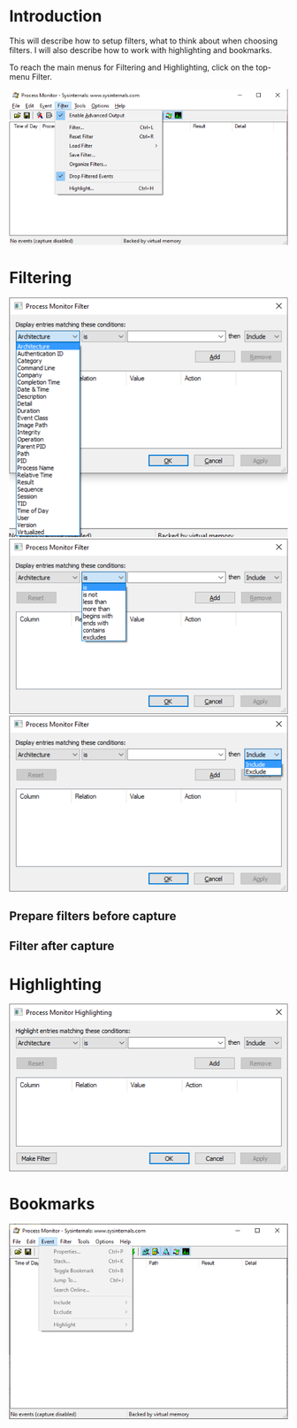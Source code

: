 # Introduction

This will describe how to setup filters, what to think about when choosing filters.
I will also describe how to work with highlighting and bookmarks.

To reach the main menus for Filtering and Highlighting, click on the top-menu Filter.

![Top-menu](pics/Filter.png)

# Filtering

![Choose field to match on](pics/Filter-Filter-Field.png)
![Condition](pics/Filter-Filter-Condition.png)
![Include or Exclude matches](pics/Filter-Filter-IncludeExclude.png)

## Prepare filters before capture

## Filter after capture

# Highlighting

![Highlighting](pics/Filter-Highlighting.png)

# Bookmarks

![Event](pics/Event.png)
